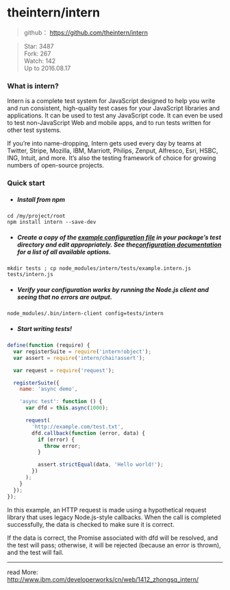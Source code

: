 # theintern/intern

> github： https://github.com/theintern/intern

> Star: 3487    
> Fork: 267         
> Watch: 142      
> Up to 2016.08.17  
> 


### What is intern?

Intern is a complete test system for JavaScript designed to help you write and run consistent, high-quality test cases for your JavaScript libraries and applications. It can be used to test any JavaScript code. It can even be used to test non-JavaScript Web and mobile apps, and to run tests written for other test systems.

If you’re into name-dropping, Intern gets used every day by teams at Twitter, Stripe, Mozilla, IBM, Marriott, Philips, Zenput, Alfresco, Esri, HSBC, ING, Intuit, and more. It’s also the testing framework of choice for growing numbers of open-source projects.

### Quick start

* ##### Install from npm

```
cd /my/project/root
npm install intern --save-dev
```

* ##### Create a copy of the [example configuration file](https://github.com/theintern/intern/blob/master/tests/example.intern.js) in your package’s test directory and edit appropriately. See the[configuration documentation](https://theintern.github.io/intern/#common-config) for a list of all available options.

```
mkdir tests ; cp node_modules/intern/tests/example.intern.js tests/intern.js
```

* ##### Verify your configuration works by running the Node.js client and seeing that no errors are output.

```
node_modules/.bin/intern-client config=tests/intern
```

* ##### Start writing tests! 

```javascript
define(function (require) {
  var registerSuite = require('intern!object');
  var assert = require('intern/chai!assert');

  var request = require('request');

  registerSuite({
    name: 'async demo',

    'async test': function () {
      var dfd = this.async(1000);

      request(
        'http://example.com/test.txt',
        dfd.callback(function (error, data) {
          if (error) {
            throw error;
          }

          assert.strictEqual(data, 'Hello world!');
        })
      );
    }
  });
});
```
In this example, an HTTP request is made using a hypothetical request library that uses legacy Node.js-style callbacks. When the call is completed successfully, the data is checked to make sure it is correct.

If the data is correct, the Promise associated with dfd will be resolved, and the test will pass; otherwise, it will be rejected (because an error is thrown), and the test will fail.

---
read More:    
http://www.ibm.com/developerworks/cn/web/1412_zhongsq_intern/
